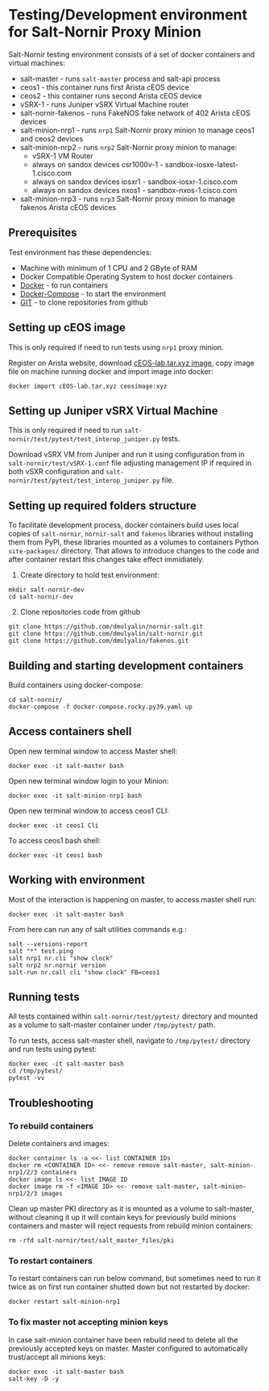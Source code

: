 # Testing/Development environment for Salt-Nornir Proxy Minion

Salt-Nornir testing environment consists of a set of docker containers
and virtual machines:

- salt-master - runs `salt-master` process and salt-api process
- ceos1 - this container runs first Arista cEOS device
- ceos2 - this container runs second Arista cEOS device
- vSRX-1 - runs Juniper vSRX Virtual Machine router
- salt-nornir-fakenos - runs FakeNOS fake network of 402 Arista cEOS devices
- salt-minion-nrp1 - runs `nrp1` Salt-Nornir proxy minion to manage ceos1 and ceos2 devices
- salt-minion-nrp2 - runs `nrp2` Salt-Nornir proxy minion to manage:
  - vSRX-1 VM Router
  - always on sandox devices csr1000v-1 - sandbox-iosxe-latest-1.cisco.com
  - always on sandox devices iosxr1 - sandbox-iosxr-1.cisco.com
  - always on sandox devices nxos1 - sandbox-nxos-1.cisco.com
- salt-minion-nrp3 - runs `nrp3` Salt-Nornir proxy minion to manage fakenos Arista cEOS devices

## Prerequisites

Test environment has these dependencies:

- Machine with minimum of 1 CPU and 2 GByte of RAM
- Docker Compatible Operating System to host docker containers
- [Docker](https://docs.docker.com/engine/install/) - to run containers
- [Docker-Compose](https://docs.docker.com/compose/install/) - to start the environment
- [GIT](https://git-scm.com/book/en/v2/Getting-Started-Installing-Git) - to clone repositories from github

## Setting up cEOS image

This is only required if need to run tests using `nrp1` proxy minion.

Register on Arista website, download
[cEOS-lab.tar.xyz image](https://www.arista.com/en/support/software-download), copy
image file on machine running docker and import image into docker:

```
docker import cEOS-lab.tar.xyz ceosimage:xyz
```

## Setting up Juniper vSRX Virtual Machine

This is only required if need to run `salt-nornir/test/pytest/test_interop_juniper.py`
tests.

Download vSRX VM from Juniper and run it using configuration from
in `salt-nornir/test/vSRX-1.conf` file adjusting management IP if required in
both vSXR configuration and `salt-nornir/test/pytest/test_interop_juniper.py`
file.

## Setting up required folders structure

To facilitate development process, docker containers build uses local copies of
`salt-nornir`, `nornir-salt` and `fakenos` libraries without installing them from
PyPI, these libraries mounted as a volumes to containers Python `site-packages/`
directory. That allows to introduce changes to the code and after container restart
this changes take effect immidiately.

1. Create directory to hold test environment:

```
mkdir salt-nornir-dev
cd salt-nornir-dev
```

2. Clone repositories code from github

```
git clone https://github.com/dmulyalin/nornir-salt.git
git clone https://github.com/dmulyalin/salt-nornir.git
git clone https://github.com/dmulyalin/fakenos.git
```

## Building and starting development containers

Build containers using docker-compose:

```
cd salt-nornir/
docker-compose -f docker-compose.rocky.py39.yaml up
```

## Access containers shell

Open new terminal window to access Master shell:

```
docker exec -it salt-master bash
```

Open new terminal window login to your Minion:

```
docker exec -it salt-minion-nrp1 bash
```

Open new terminal window to access ceos1 CLI:

```
docker exec -it ceos1 Cli
```

To access ceos1 bash shell:

```
docker exec -it ceos1 bash
```

## Working with environment

Most of the interaction is happening on master, to access master shell run:

```
docker exec -it salt-master bash
```

From here can run any of salt utilities commands e.g.:

```
salt --versions-report
salt "*" test.ping
salt nrp1 nr.cli "show clock"
salt nrp2 nr.nornir version
salt-run nr.call cli "show clock" FB=ceos1
```

## Running tests

All tests contained within `salt-nornir/test/pytest/` directory and mounted as a volume
to salt-master container under `/tmp/pytest/` path.

To run tests, access salt-master shell, navigate to `/tmp/pytest/` directory and run tests
using pytest:

```
docker exec -it salt-master bash
cd /tmp/pytest/
pytest -vv
```

## Troubleshooting

### To rebuild containers

Delete containers and images:

```
docker container ls -a <<- list CONTAINER IDs
docker rm <CONTAINER ID> <<- remove remove salt-master, salt-minion-nrp1/2/3 containers
docker image ls <<- list IMAGE ID
docker image rm -f <IMAGE ID> <<- remove salt-master, salt-minion-nrp1/2/3 images
```

Clean up master PKI directory as it is mounted as a volume to salt-master, without
cleaning it up it will contain keys for previously build minions containers and
master will reject requests from rebuild minion containers:

```
rm -rfd salt-nornir/test/salt_master_files/pki
```

### To restart containers

To restart containers can run below command, but sometimes need to run it twice as
on first run container shutted down but not restarted by docker:

```
docker restart salt-minion-nrp1
```

### To fix master not accepting minion keys

In case salt-minion container have been rebuild need to delete all the previously
accepted keys on master. Master configured to automatically trust/accept all minions
keys:

```
docker exec -it salt-master bash
salt-key -D -y
```
